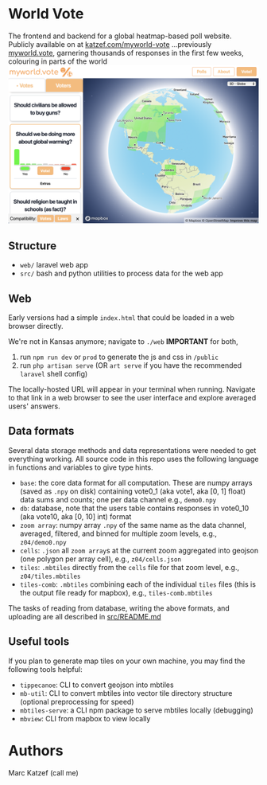 # World Vote
The frontend and backend for a global heatmap-based poll website. Publicly available on at [katzef.com/myworld-vote](https://www.katzef.com/myworld-vote) ...previously [myworld.vote](https://myworld.vote), garnering thousands of responses in the first few weeks, colouring in parts of the world
![Demo screenshot](src/demo.png)


## Structure
* `web/` laravel web app  
* `src/` bash and python utilities to process data for the web app   


## Web
Early versions had a simple `index.html` that could be loaded in a web browser directly.

We're not in Kansas anymore; navigate to `./web` **IMPORTANT** for both,
1. run `npm run dev` or `prod` to generate the js and css in `/public`  
2. run `php artisan serve` (OR `art serve` if you have the recommended `laravel` shell config)  

The locally-hosted URL will appear in your terminal when running. Navigate to that link in a web browser to see the user interface and explore averaged users' answers.


## Data formats
Several data storage methods and data representations were needed to get everything working. All source code in this repo uses the following language in functions and variables to give type hints.
* `base`: the core data format for all computation. These are numpy arrays (saved as `.npy` on disk) containing vote0_1 (aka vote1, aka [0, 1] float) data sums and counts; one per data channel e.g., `demo0.npy`  
* `db`: database, note that the users table contains responses in vote0_10 (aka vote10, aka [0, 10] int) format
* `zoom array`: numpy array `.npy` of the same name as the data channel, averaged, filtered, and binned for multiple zoom levels, e.g., `z04/demo0.npy`  
* `cells`: `.json` all `zoom array`s at the current zoom aggregated into geojson (one polygon per array cell), e.g., `z04/cells.json`
* `tiles`: `.mbtiles` directly from the `cells` file for that zoom level, e.g., `z04/tiles.mbtiles`  
* `tiles-comb`: `.mbtiles` combining each of the individual `tiles` files (this is the output file ready for mapbox), e.g., `tiles-comb.mbtiles`  

The tasks of reading from database, writing the above formats, and uploading are all described in [src/README.md](src/README.md)


## Useful tools
If you plan to generate map tiles on your own machine, you may find the following tools helpful:
* `tippecanoe`: CLI to convert geojson into mbtiles  
* `mb-util`: CLI to convert mbtiles into vector tile directory structure (optional preprocessing for speed)  
* `mbtiles-serve`: a CLI npm package to serve mbtiles locally (debugging)  
* `mbview`: CLI from mapbox to view locally  


# Authors
Marc Katzef (call me)
